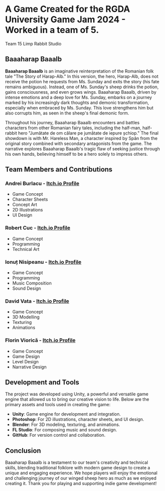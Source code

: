 # A Game Created for the RGDA University Game Jam 2024 - Worked in a team of 5.
Team 15  Limp Rabbit Studio

## Baaaharap Baaalb

**Baaaharap Baaalb** is an imaginative reinterpretation of the Romanian folk tale "The Story of Harap-Alb." In this version, the hero, Harap-Alb, does not receive the potion he requests from Ms. Sunday and exits the story (his fate remains ambiguous). Instead, one of Ms. Sunday's sheep drinks the potion, gains consciousness, and even grows wings. Baaaharap Baaalb, driven by intense emotions and a deep love for Ms. Sunday, embarks on a journey marked by his increasingly dark thoughts and demonic transformation, especially when embraced by Ms. Sunday. This love strengthens him but also corrupts him, as seen in the sheep's final demonic form.

Throughout his journey, Baaaharap Baaalb encounters and battles characters from other Romanian fairy tales, including the half-man, half-rabbit hero "Jumătate de om călare pe jumătate de iepure șchiop." The final showdown is with Mr. Hareless Man, a character inspired by Spân from the original story combined with secondary antagonists from the game. The narrative explores Baaaharap Baaalb's tragic flaw of seeking justice through his own hands, believing himself to be a hero solely to impress others.

## Team Members and Contributions

### Andrei Burlacu - [Itch.io Profile](https://andrdash.itch.io/)
- Game Concept
- Character Sheets
- Concept Art
- 2D Illustrations
- UI Design

### Robert Cuc - [Itch.io Profile](https://cucrobert.itch.io/)
- Game Concept
- Programming
- Technical Art

### Ionuț Nisipeanu - [Itch.io Profile](https://nasapan23.itch.io/)
- Game Concept
- Programming
- Music Composition
- Sound Design

### David Vata - [Itch.io Profile](https://daveed23.itch.io/)
- Game Concept
- 3D Modelling
- Texturing
- Animations

### Florin Viorică - [Itch.io Profile](https://flo28rin.itch.io/)
- Game Concept
- Game Design
- Level Design
- Narrative Design

## Development and Tools

The project was developed using Unity, a powerful and versatile game engine that allowed us to bring our creative vision to life. Below are the primary assets and tools used in creating the game:

- **Unity**: Game engine for development and integration.
- **Photoshop**: For 2D illustrations, character sheets, and UI design.
- **Blender**: For 3D modeling, texturing, and animations.
- **FL Studio**: For composing music and sound design.
- **GitHub**: For version control and collaboration.

## Conclusion

Baaaharap Baaalb is a testament to our team's creativity and technical skills, blending traditional folklore with modern game design to create a unique and engaging experience. We hope players will enjoy the emotional and challenging journey of our winged sheep hero as much as we enjoyed creating it. Thank you for playing and supporting indie game development!
